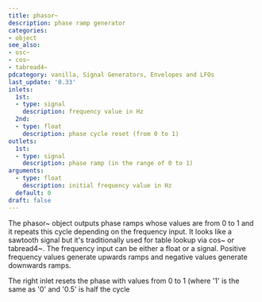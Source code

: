 ```yaml
---
title: phasor~
description: phase ramp generator
categories:
- object
see_also:
- osc~
- cos~
- tabread4~
pdcategory: vanilla, Signal Generators, Envelopes and LFOs
last_update: '0.33'
inlets:
  1st:
  - type: signal
    description: frequency value in Hz
  2nd:
  - type: float
    description: phase cycle reset (from 0 to 1)
outlets:
  1st:
  - type: signal
    description: phase ramp (in the range of 0 to 1)
arguments:
  - type: float
    description: initial frequency value in Hz 
  default: 0
draft: false
---
```

The phasor~ object outputs phase ramps whose values are from 0 to 1 and it repeats this cycle depending on the frequency input. It looks like a sawtooth signal but it's traditionally used for table lookup via cos~ or tabread4~. The frequency input can be either a float or a signal. Positive frequency values generate upwards ramps and negative values generate downwards ramps.

The right inlet resets the phase with values from 0 to 1 (where '1' is the same as '0' and '0.5' is half the cycle

